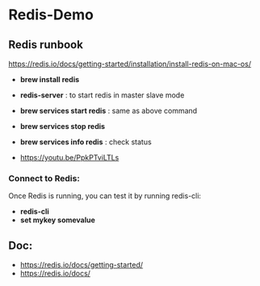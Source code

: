 # Redis-Demo

## Redis runbook

https://redis.io/docs/getting-started/installation/install-redis-on-mac-os/ 

* **brew install redis** 
* **redis-server** : to start redis in master slave mode

* **brew services start redis** : same as above command
* **brew services stop redis** 
* **brew services info redis** : check status

* https://youtu.be/PpkPTviLTLs


### Connect to Redis:
Once Redis is running, you can test it by running redis-cli:
* **redis-cli**
* **set mykey somevalue**

## Doc:
* https://redis.io/docs/getting-started/ 
* https://redis.io/docs/ 

